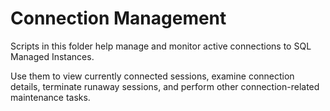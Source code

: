 # Connection Management

Scripts in this folder help manage and monitor active connections to SQL Managed Instances.

Use them to view currently connected sessions, examine connection details, terminate runaway sessions, and perform other connection-related maintenance tasks.
